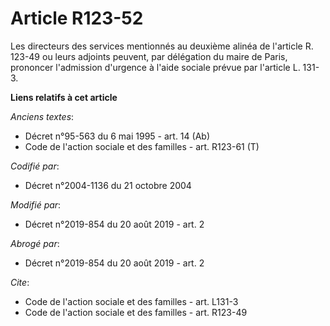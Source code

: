 # Article R123-52

Les directeurs des services mentionnés au deuxième alinéa de l'article R. 123-49 ou leurs adjoints peuvent, par délégation du
maire de Paris, prononcer l'admission d'urgence à l'aide sociale prévue par l'article L. 131-3.

**Liens relatifs à cet article**

_Anciens textes_:

  - Décret n°95-563 du 6 mai 1995 - art. 14 (Ab)
  - Code de l'action sociale et des familles - art. R123-61 (T)

_Codifié par_:

  - Décret n°2004-1136 du 21 octobre 2004

_Modifié par_:

  - Décret n°2019-854 du 20 août 2019 - art. 2

_Abrogé par_:

  - Décret n°2019-854 du 20 août 2019 - art. 2

_Cite_:

  - Code de l'action sociale et des familles - art. L131-3
  - Code de l'action sociale et des familles - art. R123-49
